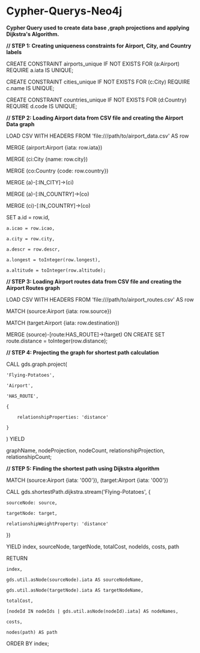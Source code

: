 # Cypher-Querys-Neo4j
**Cypher Query used to create data base ,graph projections and applying Dijkstra's Algorithm.**

**// STEP 1: Creating uniqueness constraints for Airport, City, and Country labels**

CREATE CONSTRAINT airports_unique IF NOT EXISTS FOR (a:Airport) REQUIRE a.iata IS UNIQUE;

CREATE CONSTRAINT cities_unique IF NOT EXISTS FOR (c:City) REQUIRE c.name IS UNIQUE;

CREATE CONSTRAINT countries_unique IF NOT EXISTS FOR (d:Country) REQUIRE d.code IS UNIQUE;


**// STEP 2: Loading Airport data from CSV file and creating the Airport Data graph**

LOAD CSV WITH HEADERS FROM 'file:///path/to/airport_data.csv' AS row

MERGE (airport:Airport {iata: row.iata})

MERGE (ci:City {name: row.city})

MERGE (co:Country {code: row.country})

MERGE (a)-[:IN_CITY]->(ci)

MERGE (a)-[:IN_COUNTRY]->(co)

MERGE (ci)-[:IN_COUNTRY]->(co)

SET a.id = row.id,

    a.icao = row.icao,
    
    a.city = row.city,
    
    a.descr = row.descr,
    
    a.longest = toInteger(row.longest),
    
    a.altitude = toInteger(row.altitude);

**// STEP 3: Loading Airport routes data from CSV file and creating the Airport Routes graph**

LOAD CSV WITH HEADERS FROM 'file:///path/to/airport_routes.csv' AS row

MATCH (source:Airport {iata: row.source})

MATCH (target:Airport {iata: row.destination})

MERGE (source)-[route:HAS_ROUTE]->(target)
ON CREATE SET route.distance = toInteger(row.distance);

**// STEP 4: Projecting the graph for shortest path calculation**

CALL gds.graph.project(

    'Flying-Potatoes',
    
    'Airport',
    
    'HAS_ROUTE',
    
    {
    
        relationshipProperties: 'distance'
        
    }
    
) YIELD

  graphName, nodeProjection, nodeCount, relationshipProjection, relationshipCount;

**// STEP 5: Finding the shortest path using Dijkstra algorithm**

MATCH (source:Airport {iata: '000'}), (target:Airport {iata: '000'})

CALL gds.shortestPath.dijkstra.stream('Flying-Potatoes', {

    sourceNode: source,
    
    targetNode: target,
    
    relationshipWeightProperty: 'distance'
    
})

YIELD index, sourceNode, targetNode, totalCost, nodeIds, costs, path

RETURN

    index,
    
    gds.util.asNode(sourceNode).iata AS sourceNodeName,
   
    gds.util.asNode(targetNode).iata AS targetNodeName,
    
    totalCost,
    
    [nodeId IN nodeIds | gds.util.asNode(nodeId).iata] AS nodeNames,
    
    costs,
    
    nodes(path) AS path
    
ORDER BY index;


